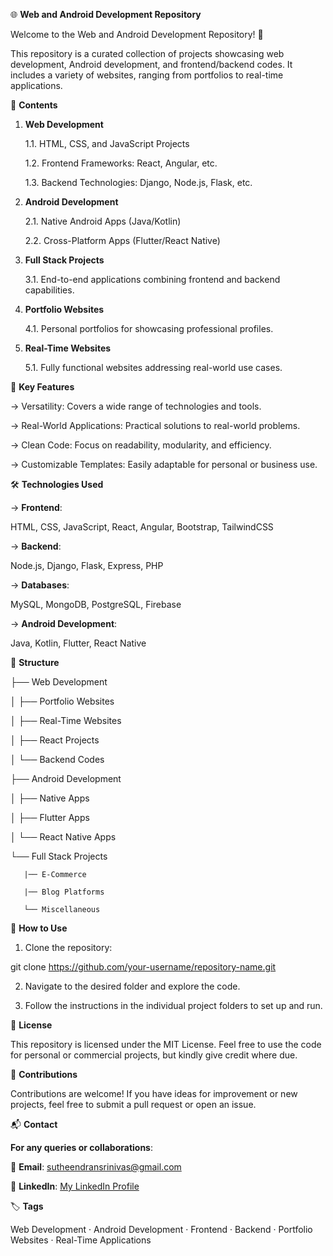 🌐 **********Web and Android Development Repository**********

Welcome to the Web and Android Development Repository! 🚀

This repository is a curated collection of projects showcasing web development, Android development, and frontend/backend codes. It includes a variety of websites, ranging from portfolios to real-time applications.

📌 ************Contents************

1. ******Web Development******
   
    1.1. HTML, CSS, and JavaScript Projects

    1.2. Frontend Frameworks: React, Angular, etc.

    1.3. Backend Technologies: Django, Node.js, Flask, etc.


2. ******Android Development******
   
    2.1. Native Android Apps (Java/Kotlin)

    2.2. Cross-Platform Apps (Flutter/React Native)


3. ******Full Stack Projects******
   
    3.1. End-to-end applications combining frontend and backend capabilities.


4. ******Portfolio Websites******
   
    4.1. Personal portfolios for showcasing professional profiles.


5. ********Real-Time Websites********
   
    5.1. Fully functional websites addressing real-world use cases.


🚀 ************Key Features************


-> Versatility: Covers a wide range of technologies and tools.

-> Real-World Applications: Practical solutions to real-world problems.

-> Clean Code: Focus on readability, modularity, and efficiency.

-> Customizable Templates: Easily adaptable for personal or business use.


🛠️ ************Technologies Used************


-> ********Frontend********:

HTML, CSS, JavaScript, React, Angular, Bootstrap, TailwindCSS


-> ********Backend********:

Node.js, Django, Flask, Express, PHP


-> ********Databases********:

MySQL, MongoDB, PostgreSQL, Firebase


-> ******Android Development******:

Java, Kotlin, Flutter, React Native


📂 ********Structure********


├── Web Development

│      ├── Portfolio Websites

│      ├── Real-Time Websites

│      ├── React Projects

│      └── Backend Codes

├── Android Development

│      ├── Native Apps

│      ├── Flutter Apps

│      └── React Native Apps

└── Full Stack Projects

       |── E-Commerce
    
       |── Blog Platforms
    
       └── Miscellaneous
    

🎯 ************How to Use************


1. Clone the repository:
   
git clone https://github.com/your-username/repository-name.git

2. Navigate to the desired folder and explore the code.
   
3. Follow the instructions in the individual project folders to set up and run.
   

📄 ************License************


This repository is licensed under the MIT License. Feel free to use the code for personal or commercial projects, but kindly give credit where due.


🌟 ************Contributions************

Contributions are welcome! If you have ideas for improvement or new projects, feel free to submit a pull request or open an issue.


📬 ************Contact************


********For any queries or collaborations********:


📧 ********Email********: sutheendransrinivas@gmail.com

💼 ********LinkedIn********: [My LinkedIn Profile](https://www.linkedin.com/in/s-sutheendran-112183105/)


🏷️ ************Tags************


Web Development · Android Development · Frontend · Backend · Portfolio Websites · Real-Time Applications

